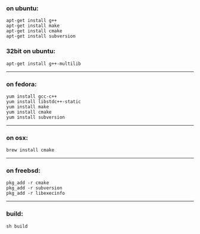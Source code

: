### on ubuntu: 
	apt-get install g++ 
	apt-get install make 
	apt-get install cmake 
	apt-get install subversion

### 32bit on ubuntu: 
	apt-get install g++-multilib

---------------------------------- 
### on fedora: 
	yum install gcc-c++ 
	yum install libstdc++-static 
	yum install make 
	yum install cmake 
	yum install subversion

---------------------------------- 
### on osx: 
	brew install cmake

---------------------------------- 
### on freebsd: 
	pkg_add -r cmake 
	pkg_add -r subversion 
	pkg_add -r libexecinfo

---------------------------------- 
### build: 
	sh build